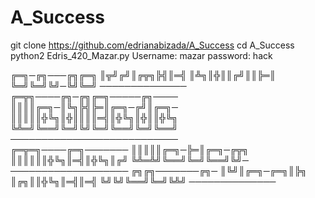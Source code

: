 # A_Success

git clone https://github.com/edrianabizada/A_Success
cd A_Success
python2 Edris_420_Mazar.py
Username: mazar
password: hack

╔═╗─╔╗───╔╗╔═╗
║╦╝╔╝║╔╦╗╠╣║═╣
║╩╗║╬║║╔╝║║╠═║
╚═╝╚═╝╚╝─╚╝╚═╝
──────────────
╔═╦╗────╔╗─╔╗╔═╗─────╔╗────  
║║║║╔═╗─║╚╗╠╣╠═║╔═╗─╔╝║╔═╗─  
║║║║║╬╚╗║╬║║║║═╣║╬╚╗║╬║║╬╚╗  
╚╩═╝╚══╝╚═╝╚╝╚═╝╚══╝╚═╝╚══╝  
───────────────────────────  
╔═╦═╗────╔═╗───────
║║║║║╔═╗─╠═║╔═╗─╔╦╗
║║║║║║╬╚╗║═╣║╬╚╗║╔╝
╚╩═╩╝╚══╝╚═╝╚══╝╚╝─
───────────────────
╔╗╔╗───────╔╗─
║╚╝║╔═╗─╔═╗║╠╗
║╔╗║║╬╚╗║═╣║═╣
╚╝╚╝╚══╝╚═╝╚╩╝
──────────────

